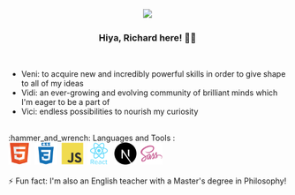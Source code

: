 
<div id="header" align="center" >
  <img src="https://media.giphy.com/media/giRcQYp5WVaJfBT7z8/giphy.gif" width="300"/>
</div>

### <h3 id="sub-header" align="center">Hiya, Richard here! 🙏🏻 </h3>
</br>
<ul>
<li> Veni: to acquire new and incredibly powerful skills in order to give shape to all of my ideas </li>
<li> Vidi: an ever-growing and evolving community of brilliant minds which I'm eager to be a part of </li>
<li> Vici: endless possibilities to nourish my curiosity</li>
</ul>
</br>
 :hammer_and_wrench: Languages and Tools :
 </br>
 <div display="flex" flex-direction="row">
  <img src="https://github.com/devicons/devicon/blob/master/icons/html5/html5-original.svg" title="HTML5" alt="HTML" width="40" height="40"/>&nbsp;
  <img src="https://github.com/devicons/devicon/blob/master/icons/css3/css3-plain-wordmark.svg"  title="CSS3" alt="CSS" width="40" height="40"/>&nbsp;
  <img src="https://github.com/devicons/devicon/blob/master/icons/javascript/javascript-original.svg" title="JavaScript" alt="JavaScript" width="40" height="40"/>&nbsp;
  <img src="https://github.com/devicons/devicon/blob/master/icons/react/react-original-wordmark.svg" title="React" alt="React" width="40" height="40"/>&nbsp;
  <img src="https://github.com/devicons/devicon/blob/master/icons/nextjs/nextjs-original.svg" title="Nextjs" alt="Nextjs" width="40" height="40"/>&nbsp;
  <img src="https://github.com/devicons/devicon/blob/master/icons/sass/sass-original.svg" title="Sass" alt="Sass" width="40" height="40"/>&nbsp;
  </div>

</br>
⚡ Fun fact: I'm also an English teacher with a Master's degree in Philosophy! 

  
